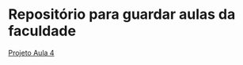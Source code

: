 # Repositório para guardar aulas da faculdade

[Projeto Aula 4](https://epiled.github.io/desenvolvimento-de-aplicacao-para-web/Desenvolvimento%20de%20Aplica%C3%A7%C3%A3o%20para%20Web/Aula-04/)
